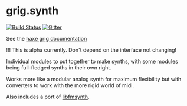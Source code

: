 # grig.synth

[![Build Status](https://travis-ci.org/osakared/grig.synth.svg?branch=master)](https://travis-ci.org/osakared/grig.synth)
[![Gitter](https://badges.gitter.im/haxe-grig/Lobby.svg)](https://gitter.im/haxe-grig/Lobby?utm_source=badge&utm_medium=badge&utm_campaign=pr-badge&utm_content=badge)

See the [haxe grig documentation](https://osakared.github.io/grig/)

!!! This is alpha currently. Don't depend on the interface not changing!

Individual modules to put together to make synths, with some modules being full-fledged synths in their own right.

Works more like a modular analog synth for maximum flexibility but with converters to work with the more rigid world of midi.

Also includes a port of [libfmsynth](https://github.com/Themaister/libfmsynth/blob/master/src/fmsynth.c).
